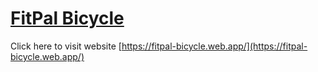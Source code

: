 # [FitPal Bicycle](https://fitpal-bicycle.web.app/)

Click here to visit website [https://fitpal-bicycle.web.app/](https://fitpal-bicycle.web.app/)
